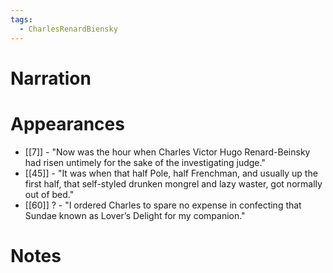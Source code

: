 ```yaml
---
tags:
  - CharlesRenardBiensky
---
```

# Narration

# Appearances
- [[7]] - "Now was the hour when Charles Victor Hugo Renard-Beinsky had risen untimely for the sake of the investigating judge."
- [[45]] - "It was when that half Pole, half Frenchman, and usually up the first half, that self-styled drunken mongrel and lazy waster, got normally out of bed."
- [[60]] ? - "I ordered Charles to spare no expense in confecting that Sundae known as Lover’s Delight for my companion."
# Notes

